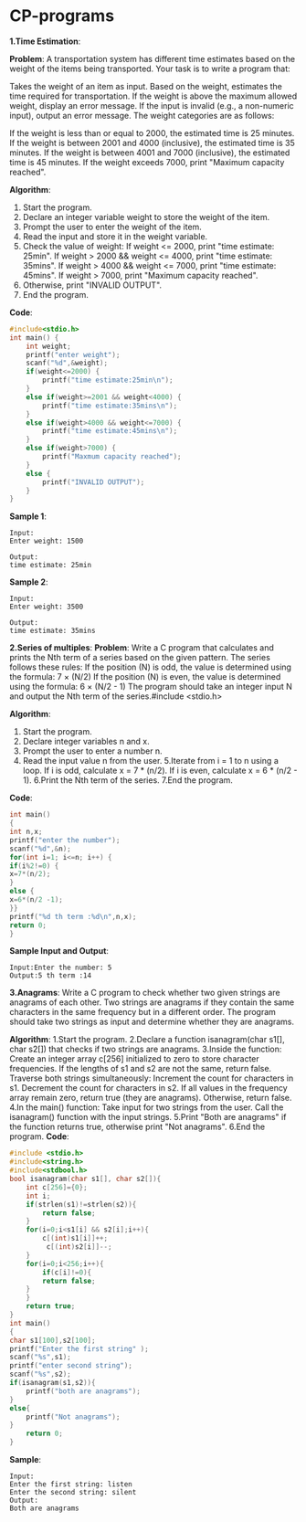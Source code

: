 # CP-programs
**1.Time Estimation**:

**Problem**:
A transportation system has different time estimates based on the weight of the items being transported. Your task is to write a program that:

Takes the weight of an item as input.
Based on the weight, estimates the time required for transportation.
If the weight is above the maximum allowed weight, display an error message.
If the input is invalid (e.g., a non-numeric input), output an error message.
The weight categories are as follows:

If the weight is less than or equal to 2000, the estimated time is 25 minutes.
If the weight is between 2001 and 4000 (inclusive), the estimated time is 35 minutes.
If the weight is between 4001 and 7000 (inclusive), the estimated time is 45 minutes.
If the weight exceeds 7000, print "Maximum capacity reached".

**Algorithm**:
1. Start the program.
2. Declare an integer variable weight to store the weight of the item.
3. Prompt the user to enter the weight of the item.
4. Read the input and store it in the weight variable.
5. Check the value of weight:
   If weight <= 2000, print "time estimate: 25min".
   If weight > 2000 && weight <= 4000, print "time estimate: 35mins".
   If weight > 4000 && weight <= 7000, print "time estimate: 45mins".
   If weight > 7000, print "Maximum capacity reached".
6. Otherwise, print "INVALID OUTPUT".
7. End the program.

**Code**:
```c
#include<stdio.h>
int main() {
	int weight;
	printf("enter weight");
	scanf("%d",&weight);
	if(weight<=2000) {
		printf("time estimate:25min\n");
	}
	else if(weight>=2001 && weight<4000) {
		printf("time estimate:35mins\n");
	}
	else if(weight>4000 && weight<=7000) {
		printf("time estimate:45mins\n");
	}
	else if(weight>7000) {
		printf("Maxmum capacity reached");
	}
	else {
		printf("INVALID OUTPUT");
	}
}
```


**Sample 1**:
```
Input:
Enter weight: 1500

Output:
time estimate: 25min
```

**Sample 2**:
```
Input:
Enter weight: 3500

Output:
time estimate: 35mins
```
**2.Series of multiples**:
**Problem**:
Write a C program that calculates and prints the Nth term of a series based on the given pattern. The series follows these rules:
If the position (N) is odd, the value is determined using the formula: 7 × (N/2)
If the position (N) is even, the value is determined using the formula: 6 × (N/2 - 1)
The program should take an integer input N and output the Nth term of the series.#include <stdio.h>

**Algorithm**:
1. Start the program.
2. Declare integer variables n and x.
3. Prompt the user to enter a number n.
4. Read the input value n from the user.
5.Iterate from i = 1 to n using a loop.
 If i is odd, calculate x = 7 * (n/2).
 If i is even, calculate x = 6 * (n/2 - 1).
6.Print the Nth term of the series.
7.End the program.
	
**Code**:
```c
int main()
{
int n,x;
printf("enter the number");
scanf("%d",&n);
for(int i=1; i<=n; i++) {
if(i%2!=0) {
x=7*(n/2);
}
else {
x=6*(n/2 -1);
}}
printf("%d th term :%d\n",n,x);
return 0;
}
```
**Sample Input and Output**:
```
Input:Enter the number: 5
Output:5 th term :14
```
**3.Anagrams**:
Write a C program to check whether two given strings are anagrams of each other.
Two strings are anagrams if they contain the same characters in the same frequency but in a different order.
The program should take two strings as input and determine whether they are anagrams.

**Algorithm**:
1.Start the program.
2.Declare a function isanagram(char s1[], char s2[]) that checks if two strings are anagrams.
3.Inside the function:
  Create an integer array c[256] initialized to zero to store character frequencies.
  If the lengths of s1 and s2 are not the same, return false.
  Traverse both strings simultaneously:
    Increment the count for characters in s1.
    Decrement the count for characters in s2.
  If all values in the frequency array remain zero, return true (they are anagrams). Otherwise, return false.
4.In the main() function:
  Take input for two strings from the user.
  Call the isanagram() function with the input strings.
5.Print "Both are anagrams" if the function returns true, otherwise print "Not anagrams".
6.End the program.
**Code**:
```c
#include <stdio.h>
#include<string.h>
#include<stdbool.h>
bool isanagram(char s1[], char s2[]){
    int c[256]={0};
    int i;
    if(strlen(s1)!=strlen(s2)){
        return false;
    }
    for(i=0;i<s1[i] && s2[i];i++){
        c[(int)s1[i]]++;
         c[(int)s2[i]]--;
    }
    for(i=0;i<256;i++){
        if(c[i]!=0){
        return false;
    }
    }
    return true;
}
int main()
{
char s1[100],s2[100];
printf("Enter the first string" );
scanf("%s",s1);
printf("enter second string");
scanf("%s",s2);
if(isanagram(s1,s2)){
    printf("both are anagrams");
}
else{
    printf("Not anagrams");
}
    return 0;
}
```
**Sample**:
```
Input:
Enter the first string: listen
Enter the second string: silent
Output:
Both are anagrams
```
